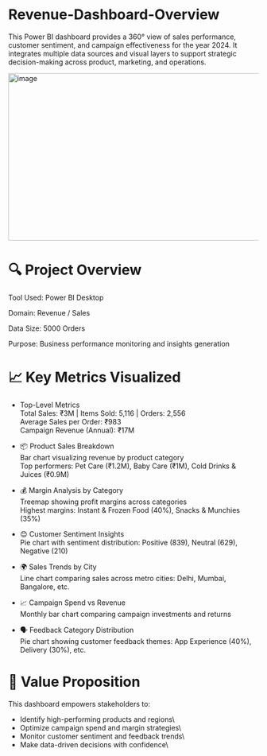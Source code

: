 # Revenue-Dashboard-Overview
This Power BI dashboard provides a 360° view of sales performance, customer sentiment, and campaign effectiveness for the year 2024. It integrates multiple data sources and visual layers to support strategic decision-making across product, marketing, and operations.

<img width="602" height="337" alt="image" src="https://github.com/user-attachments/assets/4f658c0b-b486-4faf-90ab-a90456a6a98a" />

# 🔍 Project Overview
Tool Used: Power BI Desktop


Domain: Revenue / Sales


Data Size: 5000 Orders


Purpose: Business performance monitoring and insights generation

# 📈 Key Metrics Visualized
* Top-Level Metrics\
Total Sales: ₹3M | Items Sold: 5,116 | Orders: 2,556\
Average Sales per Order: ₹983\
Campaign Revenue (Annual): ₹17M

* 📦 Product Sales Breakdown\
Bar chart visualizing revenue by product category\
Top performers: Pet Care (₹1.2M), Baby Care (₹1M), Cold Drinks & Juices (₹0.9M)

* 💰 Margin Analysis by Category\
Treemap showing profit margins across categories\
Highest margins: Instant & Frozen Food (40%), Snacks & Munchies (35%)

* 😊 Customer Sentiment Insights\
Pie chart with sentiment distribution: Positive (839), Neutral (629), Negative (210)

* 🌍 Sales Trends by City\
Line chart comparing sales across metro cities: Delhi, Mumbai, Bangalore, etc.

* 📈 Campaign Spend vs Revenue\
Monthly bar chart comparing campaign investments and returns

* 🗣️ Feedback Category Distribution\
Pie chart showing customer feedback themes: App Experience (40%), Delivery (30%), etc.

# 🚀 Value Proposition
This dashboard empowers stakeholders to:

* Identify high-performing products and regions\
* Optimize campaign spend and margin strategies\
* Monitor customer sentiment and feedback trends\
* Make data-driven decisions with confidence\
